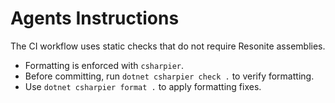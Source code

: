 # Agents Instructions

The CI workflow uses static checks that do not require Resonite assemblies.

- Formatting is enforced with `csharpier`.
- Before committing, run `dotnet csharpier check .` to verify formatting.
- Use `dotnet csharpier format .` to apply formatting fixes.
